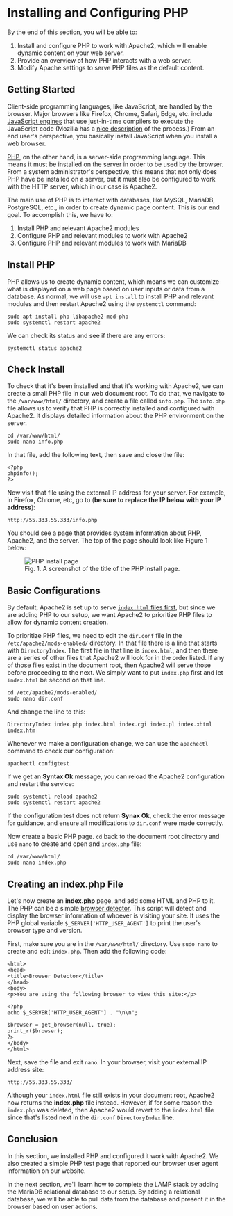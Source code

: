 # Installing and Configuring PHP

By the end of this section, you will be able to:

1. Install and configure PHP to work with Apache2, which will enable dynamic content on your web server.
2. Provide an overview of how PHP interacts with a web server.
3. Modify Apache settings to serve PHP files as the default content.

## Getting Started

Client-side programming languages, like JavaScript, are handled by the browser.
Major browsers like Firefox, Chrome, Safari, Edge, etc. include [JavaScript engines][jsEngine] that use just-in-time compilers
to execute the JavaScript code (Mozilla has a [nice description][mozillaJS] of the process.)
From an end user's perspective, you basically install JavaScript when you install a web browser.

[PHP][php], on the other hand, is a server-side programming language.
This means it must be installed on the server in order to be used by the browser.
From a system administrator's perspective, this means that not only does PHP have be installed on a server,
but it must also be configured to work with the HTTP server, which in our case is Apache2.

The main use of PHP is to interact with databases, like MySQL, MariaDB, PostgreSQL, etc., in order to create dynamic page content.
This is our end goal.
To accomplish this, we have to:

1. Install PHP and relevant Apache2 modules
2. Configure PHP and relevant modules to work with Apache2
3. Configure PHP and relevant modules to work with MariaDB

## Install PHP 

PHP allows us to create dynamic content, which means we can customize what is displayed on a web page based on user inputs or data from a database.
As normal, we will use `apt install` to install PHP and relevant modules and then restart Apache2 using the `systemctl` command:

```
sudo apt install php libapache2-mod-php
sudo systemctl restart apache2
```

We can check its status and see if there are any errors:

```
systemctl status apache2
```

## Check Install

To check that it's been installed and that it's working with Apache2, we can create a small PHP file in our web document root.
To do that, we navigate to the `/var/www/html/` directory, and create a file called `info.php`.
The `info.php` file allows us to verify that PHP is correctly installed and configured with Apache2.
It displays detailed information about the PHP environment on the server.

```
cd /var/www/html/
sudo nano info.php
```

In that file, add the following text, then save and close the file:

```
<?php
phpinfo();
?>
```

Now visit that file using the external IP address for your server.
For example, in Firefox, Chrome, etc, go to (**be sure to replace the IP below with your IP address**):

```
http://55.333.55.333/info.php
```

You should see a page that provides system information about PHP, Apache2, and the server.
The top of the page should look like Figure 1 below:

<figure>
<img src="images/24-phpinstall.png"
alt="PHP install page"
title="PHP install page">
<figcaption>
Fig. 1. A screenshot of the title of the PHP install page.
</figcaption>
</figure>

## Basic Configurations

By default, Apache2 is set up to serve [`index.html` files first][modDirDocs], but since we are adding PHP to our setup,
we want Apache2 to prioritize PHP files to allow for dynamic content creation.

To prioritize PHP files, we need to edit the `dir.conf` file in the `/etc/apache2/mods-enabled/` directory.
In that file there is a line that starts with `DirectoryIndex`.
The first file in that line is `index.html`, and then there are a series of other files that Apache2 will look for in the order listed.
If any of those files exist in the document root, then Apache2 will serve those before proceeding to the next.
We simply want to put `index.php` first and let `index.html` be second on that line.

```
cd /etc/apache2/mods-enabled/
sudo nano dir.conf
```

And change the line to this:

```
DirectoryIndex index.php index.html index.cgi index.pl index.xhtml index.htm
```

Whenever we make a configuration change, we can use the ``apachectl`` command to check our configuration:

```
apachectl configtest
```

If we get an **Syntax Ok** message, you can reload the Apache2 configuration and restart the service:

```
sudo systemctl reload apache2
sudo systemctl restart apache2
```

If the configuration test does not return **Synax Ok**, check the error message for guidance, and
ensure all modifications to `dir.conf` were made correctly.

Now create a basic PHP page.
``cd`` back to the document root directory and use `nano` to create and open and `index.php` file:

```
cd /var/www/html/
sudo nano index.php
```

## Creating an index.php File

Let's now create an **index.php** page, and add some HTML and PHP to it.
The PHP can be a simple [browser detector][httpUserAgent].
This script will detect and display the browser information of whoever is visiting your site.
It uses the PHP global variable `$_SERVER['HTTP_USER_AGENT']` to print the user's browser type and version.

First, make sure you are in the `/var/www/html/` directory.
Use `sudo nano` to create and edit `index.php`.
Then add the following code:

```
<html>
<head>
<title>Browser Detector</title>
</head>
<body>
<p>You are using the following browser to view this site:</p>

<?php
echo $_SERVER['HTTP_USER_AGENT'] . "\n\n";

$browser = get_browser(null, true);
print_r($browser);
?>
</body>
</html>
```

Next, save the file and exit `nano`.
In your browser, visit your external IP address site:

```
http://55.333.55.333/
```

Although your `index.html` file still exists in your document root, Apache2 now returns the **index.php** file instead.
However, if for some reason the `index.php` was deleted, then Apache2 would revert to the `index.html` file
since that's listed next in the `dir.conf` `DirectoryIndex` line.

## Conclusion

In this section, we installed PHP and configured it work with Apache2.
We also created a simple PHP test page that reported our browser user agent information on our website.

In the next section, we'll learn how to complete the LAMP stack by adding the MariaDB relational database to our setup.
By adding a relational database, we will be able to pull data from the database and present it in the browser based on user actions.

[httpUserAgent]:https://stackoverflow.com/questions/8754080/how-to-get-exact-browser-name-and-version
[jsEngine]:https://en.wikipedia.org/wiki/JavaScript_engine
[modDirDocs]:https://httpd.apache.org/docs/current/mod/mod_dir.html
[mozillaJS]:https://blog.mozilla.org/javascript/
[php]:https://www.php.net/
